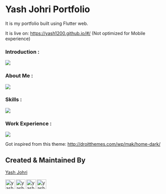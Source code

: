 # Yash Johri Portfolio

It is my portfolio built using Flutter web.

It is live on: https://yash1200.github.io/#/ (Not optimized for Mobile experience)

### Introduction :

<img src="https://imgur.com/kawh0N1.png">

### About Me :

<img src="https://imgur.com/6mmD4X8.png">

### Skills :

<img src="https://imgur.com/FcroRyu.png">

### Work Experience :

<img src="https://imgur.com/5uJFQwy.png">

Got inspired from this theme: http://droitthemes.com/wp/mak/home-dark/

## Created & Maintained By

[Yash Johri](https://yash1200.github.io/#/)

[<img align="left" alt="yash1200 | Twitter" width="30px" src="https://image.flaticon.com/icons/svg/733/733579.svg" />][twitter]
[<img align="left" alt="yash1200 | LinkedIn" width="30px" src="https://avatars3.githubusercontent.com/u/357098?s=200&v=4" />][linkedin]
[<img align="left" alt="yash1200 | Instagram" width="30px" src="https://image.flaticon.com/icons/svg/174/174855.svg" />][instagram]
[<img align="left" alt="yash1200 | Medium" width="30px" src="https://cdns.iconmonstr.com/wp-content/assets/preview/2018/240/iconmonstr-medium-3.png" />][medium]

[twitter]: https://twitter.com/YashJohri17
[instagram]: https://www.instagram.com/just_johri/
[linkedin]: https://www.linkedin.com/in/yash-johri-61014717b/
[medium]: https://medium.com/@yashjohri1200
